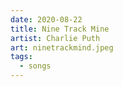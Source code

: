```yaml
---
date: 2020-08-22
title: Nine Track Mine
artist: Charlie Puth
art: ninetrackmind.jpeg
tags:
  - songs
---
```


